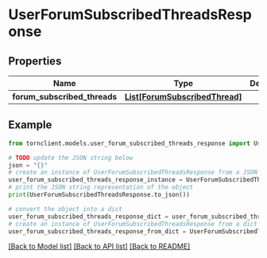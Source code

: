 # UserForumSubscribedThreadsResponse


## Properties

Name | Type | Description | Notes
------------ | ------------- | ------------- | -------------
**forum_subscribed_threads** | [**List[ForumSubscribedThread]**](ForumSubscribedThread.md) |  | [optional] 

## Example

```python
from tornclient.models.user_forum_subscribed_threads_response import UserForumSubscribedThreadsResponse

# TODO update the JSON string below
json = "{}"
# create an instance of UserForumSubscribedThreadsResponse from a JSON string
user_forum_subscribed_threads_response_instance = UserForumSubscribedThreadsResponse.from_json(json)
# print the JSON string representation of the object
print(UserForumSubscribedThreadsResponse.to_json())

# convert the object into a dict
user_forum_subscribed_threads_response_dict = user_forum_subscribed_threads_response_instance.to_dict()
# create an instance of UserForumSubscribedThreadsResponse from a dict
user_forum_subscribed_threads_response_from_dict = UserForumSubscribedThreadsResponse.from_dict(user_forum_subscribed_threads_response_dict)
```
[[Back to Model list]](../README.md#documentation-for-models) [[Back to API list]](../README.md#documentation-for-api-endpoints) [[Back to README]](../README.md)


